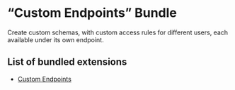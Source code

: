 # “Custom Endpoints” Bundle

Create custom schemas, with custom access rules for different users, each available under its own endpoint.

## List of bundled extensions

- [Custom Endpoints](../../../../../extensions/custom-endpoints/docs/modules/custom-endpoints/en.md)
